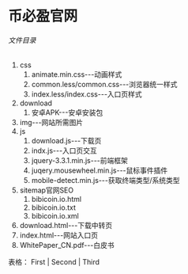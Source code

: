 # 币必盈官网
###### 文件目录
1. css
    1.  animate.min.css---动画样式
    2.  common.less/common.css---浏览器统一样式
    3.  index.less/index.css---入口页样式
2.  download
    1.  安卓APK---安卓安装包
3.  img---网站所需图片
4.  js
    1.  download.js---下载页
    2.  indx.js---入口页交互
    3.  jquery-3.3.1.min.js---前端框架
    4.  juqery.mousewheel.min.js---鼠标事件插件
    5.  mobile-detect.min.js---获取终端类型/系统类型
5.  sitemap官网SEO
    1.  bibicoin.io.html
    2.  bibicoin.io.txt
    3.  bibicoin.io.xml
6.  download.html---下载中转页
7.  index.html---网站入口页
8.  WhitePaper_CN.pdf---白皮书

表格：
First | Second | Third